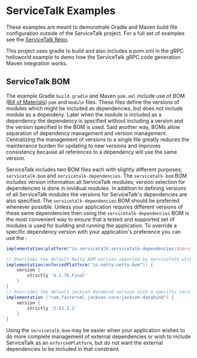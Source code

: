 # ServiceTalk Examples

These examples are meant to demonstrate Gradle and Maven build file
configuration outside of the ServiceTalk project. For a full set of
examples see the
[ServiceTalk Repo](https://github.com/apple/servicetalk/tree/main/servicetalk-examples).

This project uses gradle to build and also includes a pom.xml in the gRPC
helloworld example to demo how the ServiceTalk gRPC code generation
Maven integration works.

## ServiceTalk BOM
The example Gradle `build.gradle` and Maven `pom.xml` include use of BOM 
([Bill of Materials](https://maven.apache.org/guides/introduction/introduction-to-dependency-mechanism.html#bill-of-materials-bom-poms))
`pom` and `module` files. These files define the versions of modules which might be included as dependencies, but
does not include module as a dependeny. Later when the module is included as a dependency the dependency is specified
without including a version and the version specified in the BOM is used. Said another way, BOMs allow separation of
dependency management and version management. Centralizing the management of versions to a single file 
greatly reduces the maintenance burden for updating to new versions and improves consistency because all references to a
dependency will use the same version.

ServiceTalk includes two BOM files each with slightly different purposes; `servicetalk-bom` and 
`servicetalk-dependencies`. The `servicetalk-bom` BOM includes version information all ServiceTalk modules; version
selection for dependencies is done in invidiual modules. In addition to defining versions of all ServiceTalk modules 
the versions for ServiceTalk's dependencies are also specified. The `servicetalk-dependencies` BOM should be preferred 
whenever possible. Unless your application requires different versions of these same dependencies then using the 
`servicetalk-dependencies` BOM is the most convenient way to ensure that a tested and supported set of modules is used 
for building and running the application. To override a specific dependency version with your application's preference 
you can use the : 

```groovy
implementation(platform("io.servicetalk:servicetalk-dependencies:$servicetalkVersion"))

// Overrides the default Netty BOM version imported by ServiceTalk with a specific version
implementation(enforcedPlatform("io.netty:netty-bom")) {
    version {
        strictly '4.1.76.Final'
    }
}
// Overrides the default Jackson databind version with a specific version
implementation ("com.fasterxml.jackson.core:jackson-databind") {
    version {
        strictly '2.13.2.1'
    }
}
```

Using the `servicetalk-bom` may be easier when your application wishes to do more complete management of external
dependencies or wish to include ServiceTalk as an `enforcedPlatform`, but do not want the external
dependencies to be included in that constraint.
